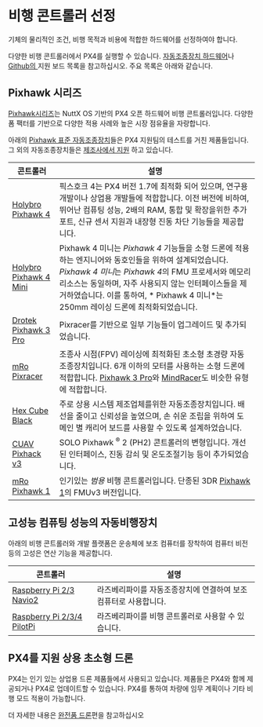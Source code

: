 # 비행 콘트롤러 선정

기체의 물리적인 조건, 비행 목적과 비용에 적합한 하드웨어를 선정하여야 합니다.

다양한 비행 콘트롤러에서 PX4를 실행할 수 있습니다. [자동조종장치 하드웨어](../flight_controller/README.md)나 [Github의 ](https://github.com/PX4/PX4-Autopilot/#supported-hardware) 지원 보드 목록을 참고하십시오. 주요 목록은 아래와 같습니다.

## Pixhawk 시리즈 

[Pixhawk시리즈](../flight_controller/pixhawk_series.md)는 NuttX OS 기반의 PX4 오픈 하드웨어 비행 콘트롤러입니다. 다양한 폼 팩터를 기반으로 다양한 적용 사례와 높은 시장 점유율을 자랑합니다.

아래의 [Pixhawk 표준 자동조종장치](../flight_controller/autopilot_pixhawk_standard.md)들은 PX4 지원팀의 테스트를 거친 제품들입니다. 그 외의 자동조종장치들은 [제조사에서 지원](../flight_controller/autopilot_manufacturer_supported.md) 하고 있습니다.

| 콘트롤러                                                            | 설명                                                                                                                                                                                                     |
| --------------------------------------------------------------- | ------------------------------------------------------------------------------------------------------------------------------------------------------------------------------------------------------ |
| [Holybro Pixhawk 4](../flight_controller/pixhawk4.md)           | 픽스호크 4는 PX4 버전 1.7에 최적화 되어 있으며, 연구용 개발이나 상업용 개발들에 적합합니다. 이전 버전에 비하여, 뛰어난 컴퓨팅 성능, 2배의 RAM, 통합 및 확장을위한 추가 포트, 신규 센서 지원과 내장형 진동 차단 기능들을 제공합니다.                                                            |
| [Holybro Pixhawk 4 Mini](../flight_controller/pixhawk4_mini.md) | Pixhawk 4 미니는 *Pixhawk 4* 기능들을 소형 드론에 적용하는 엔지니어와 동호인들을 위하여 설계되었습니다. *Pixhawk 4 미니*는 *Pixhawk 4*의 FMU 프로세서와 메모리 리소스는 동일하며, 자주 사용되지 않는 인터페이스들을 제거하였습니다. 이를 통하여, * Pixhawk 4 미니*는 250mm 레이싱 드론에 최적화되었습니다. |
| [Drotek Pixhawk 3 Pro](../flight_controller/pixhawk3_pro.md)    | Pixracer를 기반으로 일부 기능들이 업그레이드 및 추가되었습니다.                                                                                                                                                                |
| [mRo Pixracer](../flight_controller/pixracer.md)                | 조종사 시점(FPV) 레이싱에 최적화된 초소형 초경량 자동조종장치입니다. 6개 이하의 모터를 사용하는 소형 드론에 적합합니다. [Pixhawk 3 Pro](../flight_controller/pixhawk3_pro.md)와 [MindRacer](../flight_controller/mindracer.md)도 비슷한 유형에 적합합니다.           |
| [Hex Cube Black](../flight_controller/pixhawk-2.md)             | 주로 상용 시스템 제조업체를위한 자동조종장치입니다. 배선을 줄이고 신뢰성을 높였으며, 손 쉬운 조립을 위하여 도메인 별 캐리어 보드를 사용할 수 있도록 설계하었습니다.                                                                                                          |
| [CUAV Pixhack v3](../flight_controller/pixhack_v3.md)           | SOLO Pixhawk <sup>&reg;</sup> 2 (PH2) 콘트롤러의 변형입니다. 개선된 인터페이스, 진동 감쇠 및 온도조절기능 등이 추가되었습니다.                                                                                                               |
| [mRo Pixhawk 1](../flight_controller/mro_pixhawk.md)            | 인기있는 *범용* 비행 콘트롤러입니다. 단종된 3DR [Pixhawk 1](../flight_controller/pixhawk.md)의 FMUv3 버전입니다.                                                                                                               |

## 고성능 컴퓨팅 성능의 자동비행장치

아래의 비행 콘트롤러와 개발 플랫폼은 운송체에 보조 컴퓨터를 장착하여 컴퓨터 비전 등의 고성은 연산 기능을 제공합니다.

| 콘트롤러                                                                       | 설명                                  |
| -------------------------------------------------------------------------- | ----------------------------------- |
| [Raspberry Pi 2/3 Navio2](../flight_controller/raspberry_pi_navio2.md)     | 라즈베리파이를 자동조종장치에 연결하여 보조 컴퓨터로 사용합니다. |
| [Raspberry Pi 2/3/4 PilotPi](../flight_controller/raspberry_pi_pilotpi.md) | 라즈베리파이를 비행 콘트롤러로 사용할 수 있습니다.        |

## PX4를 지원 상용 초소형 드론

PX4는 인기 있는 상업용 드론 제품들에서 사용되고 있습니다. 제품들은 PX4와 함께 제공되거나 PX4로 업데이트할 수 있습니다. PX4를 통하여 차량에 임무 계획이나 기타 비행 모드 적용이 가능합니다.

더 자세한 내용은 [완전품 드론](../complete_vehicles/README.md)편을 참고하십시오